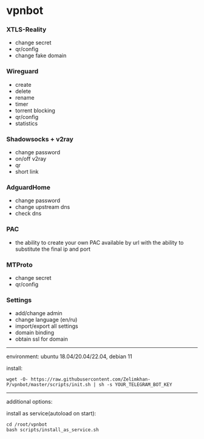 # vpnbot



### XTLS-Reality
- change secret
- qr/config
- change fake domain


### Wireguard
- create
- delete
- rename
- timer
- torrent blocking
- qr/config
- statistics


### Shadowsocks + v2ray
- change password
- on/off v2ray
- qr
- short link


### AdguardHome
- change password
- change upstream dns
- check dns


### PAC
- the ability to create your own PAC available by url with the ability to substitute the final ip and port


### MTProto
- change secret
- qr/config


### Settings
- add/change admin
- change language (en/ru)
- import/export all settings
- domain binding
- obtain ssl for domain


---
environment: ubuntu 18.04/20.04/22.04, debian 11

install:

`wget -O- https://raw.githubusercontent.com/Zelimkhan-P/vpnbot/master/scripts/init.sh | sh -s YOUR_TELEGRAM_BOT_KEY`

---

additional options:

install as service(autoload on start):

```
cd /root/vpnbot
bash scripts/install_as_service.sh
```
